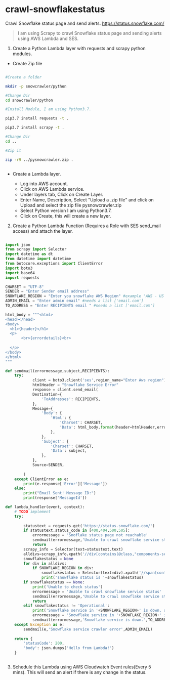 # crawl-snowflakestatus
Crawl Snowflake status page and send alerts. https://status.snowflake.com/

> I am using Scrapy to crawl Snowflake status page and sending alerts using AWS Lambda and SES.

1) Create a Python Lambda layer with requests and scrapy python modules.

- Create Zip file

``` bash

#Create a folder

mkdir -p snowcrawler/python

#Change Dir
cd snowcrawler/python

#Install Module, I am using Python3.7.

pip3.7 install requests -t .

pip3.7 install scrapy -t .

#Change Dir
cd ..

#Zip it

zip -r9 ../pysnowcrawler.zip .



```

- Create a Lambda layer.

    - Log into AWS account.
    - Click on AWS Lambda service.
    - Under layers tab, Click on Create Layer.
    - Enter Name, Description, Select "Upload a .zip file" and click on Upload and select the zip file pysnowcrawler.zip
    - Select Python version I am using Python3.7.
    - Click on Create, this will create a new layer.


2) Create a Python Lambda Function (Requires a Role with SES send_mail access) and attach the layer.

``` python

import json
from scrapy import Selector
import datetime as dt
from datetime import datetime
from botocore.exceptions import ClientError
import boto3
import base64
import requests

CHARSET = "UTF-8"
SENDER = "Enter Sender email address"
SNOWFLAKE_REGION = "Enter you snowflake AWS Region" #example 'AWS - US West (Oregon)'
ADMIN_EMAIL = "Enter admin email" #needs a list ['email.com']
TO_ADDRESS = "Enter RECIPIENTS email " #needs a list ['email.com']

html_body = """<html>
<head></head>
<body>
  <h1>{header}</h1>
  <p>
       <br>{errordetails}<br>
       
  </p>
</body>
</html>
"""

def sendmail(errormessage,subject,RECIPIENTS):
    try:
            client = boto3.client('ses',region_name="Enter Aws region")
            htmlHeader = "Snowflake Service Error"
            response = client.send_email(
            Destination={
                'ToAddresses': RECIPIENTS,
            },
            Message={
                'Body': {
                    'Html': {
                        'Charset': CHARSET,
                        'Data': html_body.format(header=htmlHeader,errordetails=errormessage),
                    },
                },
                'Subject': {
                    'Charset': CHARSET,
                    'Data': subject,
                },
            },
            Source=SENDER,
            
        )
    except ClientError as e:
        print(e.response['Error']['Message'])
    else:
        print("Email Sent! Message ID:")
        print(response['MessageId'])

def lambda_handler(event, context):
    # TODO implement
    try:
        
        statustext = requests.get('https://status.snowflake.com/') 
        if statustext.status_code in [400,404,500,505]:
            errormessage = 'Snoflake status page not reachable'
            sendmail(errormessage,'Unable to crawl snowflake service status',ADMIN_EMAIL)
            return
        scrapy_info = Selector(text=statustext.text) 
        alldivs=scrapy_info.xpath('//div[contains(@class,"components-section")]//div[contains(@class,"component-container border-color is-group")]/div').getall()
        snowflakestatus = None
        for div in alldivs:
            if SNOWFLAKE_REGION in div:
                snowflakestatus = Selector(text=div).xpath('//span[contains(@class,"tool icon-indicator fa fa-check")]/@title').get()
                print('snowflake status is '+snowflakestatus)
        if snowflakestatus == None:
            print('Unable to check status')
            errormessage = 'Unable to crawl snowflake service status'
            sendmail(errormessage,'Unable to crawl snowflake service status',ADMIN_EMAIL)
            return
        elif snowflakestatus != 'Operational':
            print('Snowflake service in '+SNOWFLAKE_REGION+' is down, status is '+str(snowflakestatus))
            errormessage = 'Snowflake service in '+SNOWFLAKE_REGION+' is down, status is '+str(snowflakestatus)
            sendmail(errormessage,'Snowflake service is down.',TO_ADDRESS)
    except Exception as e:
        sendmail(e,'Snowflake service crawler error',ADMIN_EMAIL)
        
    return {
        'statusCode': 200,
        'body': json.dumps('Hello from Lambda!')
    }



```


3) Schedule this Lambda using AWS Cloudwatch Event rules(Every 5 mins). This will send an alert if there is any change in the status.